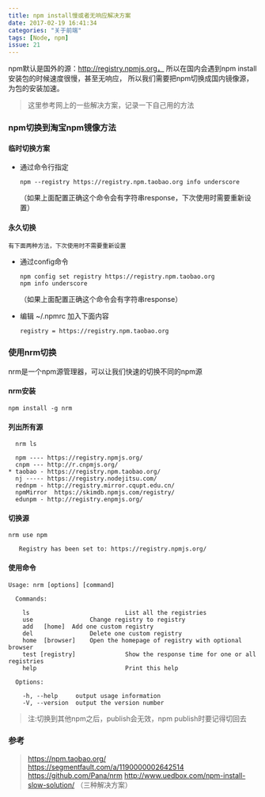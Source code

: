 ```yaml
---
title: npm install慢或者无响应解决方案
date: 2017-02-19 16:41:34
categories: "关于前端"
tags: [Node, npm]
issue: 21
---
```


npm默认是国外的源：http://registry.npmjs.org，
所以在国内会遇到npm install安装包的时候速度很慢，甚至无响应，
所以我们需要把npm切换成国内镜像源，为包的安装加速。

<!--more-->

>这里参考网上的一些解决方案，记录一下自己用的方法

### npm切换到淘宝npm镜像方法


#### 临时切换方案
-   通过命令行指定

        npm --registry https://registry.npm.taobao.org info underscore
    （如果上面配置正确这个命令会有字符串response，下次使用时需要重新设置）


#### 永久切换
    有下面两种方法，下次使用时不需要重新设置
-   通过config命令

        npm config set registry https://registry.npm.taobao.org
        npm info underscore

    （如果上面配置正确这个命令会有字符串response）


-   编辑 ~/.npmrc 加入下面内容

        registry = https://registry.npm.taobao.org


### 使用nrm切换

nrm是一个npm源管理器，可以让我们快速的切换不同的npm源

#### nrm安装

    npm install -g nrm

#### 列出所有源
```
  nrm ls

  npm ---- https://registry.npmjs.org/
  cnpm --- http://r.cnpmjs.org/
* taobao - https://registry.npm.taobao.org/
  nj ----- https://registry.nodejitsu.com/
  rednpm - http://registry.mirror.cqupt.edu.cn/
  npmMirror  https://skimdb.npmjs.com/registry/
  edunpm - http://registry.enpmjs.org/
```

#### 切换源
```
nrm use npm

   Registry has been set to: https://registry.npmjs.org/
```

#### 使用命令
```
Usage: nrm [options] [command]

  Commands:

    ls                           List all the registries
    use                Change registry to registry
    add   [home]  Add one custom registry
    del                Delete one custom registry
    home  [browser]    Open the homepage of registry with optional browser
    test [registry]              Show the response time for one or all registries
    help                         Print this help

  Options:

    -h, --help     output usage information
    -V, --version  output the version number
```

>   注:切换到其他npm之后，publish会无效，npm publish时要记得切回去

### 参考
>https://npm.taobao.org/
>https://segmentfault.com/a/1190000002642514
>https://github.com/Pana/nrm
>http://www.uedbox.com/npm-install-slow-solution/ （三种解决方案）

